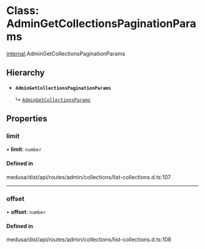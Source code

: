 # Class: AdminGetCollectionsPaginationParams

[internal](../modules/internal-3.md).AdminGetCollectionsPaginationParams

## Hierarchy

- **`AdminGetCollectionsPaginationParams`**

  ↳ [`AdminGetCollectionsParams`](internal-3.AdminGetCollectionsParams.md)

## Properties

### limit

• **limit**: `number`

#### Defined in

medusa/dist/api/routes/admin/collections/list-collections.d.ts:107

___

### offset

• **offset**: `number`

#### Defined in

medusa/dist/api/routes/admin/collections/list-collections.d.ts:108
